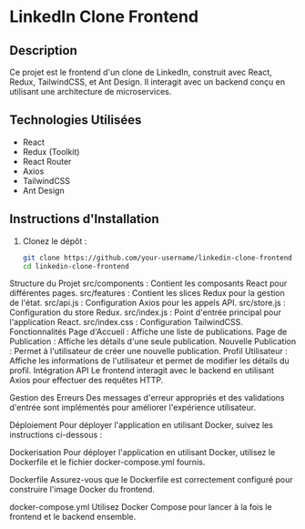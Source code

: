 # LinkedIn Clone Frontend

## Description
Ce projet est le frontend d'un clone de LinkedIn, construit avec React, Redux, TailwindCSS, et Ant Design. Il interagit avec un backend conçu en utilisant une architecture de microservices.

## Technologies Utilisées
- React
- Redux (Toolkit)
- React Router
- Axios
- TailwindCSS
- Ant Design

## Instructions d'Installation
1. Clonez le dépôt :
   ```bash
   git clone https://github.com/your-username/linkedin-clone-frontend
   cd linkedin-clone-frontend

Structure du Projet
src/components : Contient les composants React pour différentes pages.
src/features : Contient les slices Redux pour la gestion de l'état.
src/api.js : Configuration Axios pour les appels API.
src/store.js : Configuration du store Redux.
src/index.js : Point d'entrée principal pour l'application React.
src/index.css : Configuration TailwindCSS.
Fonctionnalités
Page d'Accueil : Affiche une liste de publications.
Page de Publication : Affiche les détails d'une seule publication.
Nouvelle Publication : Permet à l'utilisateur de créer une nouvelle publication.
Profil Utilisateur : Affiche les informations de l'utilisateur et permet de modifier les détails du profil.
Intégration API
Le frontend interagit avec le backend en utilisant Axios pour effectuer des requêtes HTTP.

Gestion des Erreurs
Des messages d'erreur appropriés et des validations d'entrée sont implémentés pour améliorer l'expérience utilisateur.

Déploiement
Pour déployer l'application en utilisant Docker, suivez les instructions ci-dessous :

Dockerisation
Pour déployer l'application en utilisant Docker, utilisez le Dockerfile et le fichier docker-compose.yml fournis.

Dockerfile
Assurez-vous que le Dockerfile est correctement configuré pour construire l'image Docker du frontend.

docker-compose.yml
Utilisez Docker Compose pour lancer à la fois le frontend et le backend ensemble. 